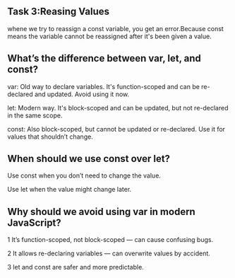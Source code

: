 
## Task 3:Reasing Values
 whene we  try  to reassign a const variable, you get an error.Because const means the variable cannot be reassigned after it's been given a value.
 ## What’s the difference between var, let, and const?
 var: Old way to declare variables. It's function-scoped and can be re-declared and updated. Avoid using it now.

let: Modern way. It's block-scoped and can be updated, but not re-declared in the same scope.

const: Also block-scoped, but cannot be updated or re-declared. Use it for values that shouldn’t change.

## When should we use const over let? 
Use const when you don’t need to change the value.

Use let when the value might change later.
##  Why should we avoid using var in modern JavaScript?
 1 It’s function-scoped, not block-scoped — can cause confusing bugs.

 2 It allows re-declaring variables — can overwrite values by accident.

 3 let and const are safer and more predictable.
